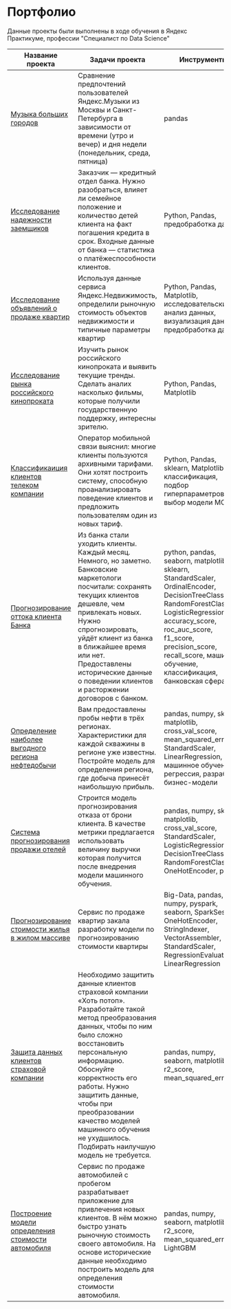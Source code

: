 # Портфолио
Данные проекты были выполнены в ходе обучения в Яндекс Практикуме, профессии "Специалист по Data Science"

 Название проекта | Задачи проекта | Инструменты |
| -------------------- | --------------------- |---------------------------|
 [Музыка больших городов](https://github.com/DmitriySazon/Portfolio/tree/main/01.%20Музыка%20больших%20городов "Заголовок ссылки")  | Сравнение предпочтений пользователей Яндекс.Музыки из Москвы и Санкт-Петербурга в зависимости от времени (утро и вечер) и дня недели (понедельник, среда, пятница)  | pandas |
 [Исследование надежности заемщиков](https://github.com/DmitriySazon/Portfolio/tree/main/2.%20Исследование%20надежности%20заемщиков "Заголовок ссылки")  | Заказчик — кредитный отдел банка. Нужно разобраться, влияет ли семейное положение и количество детей клиента на факт погашения кредита в срок. Входные данные от банка — статистика о платёжеспособности клиентов.   | Python, Pandas, предобработка данных |
 [Исследование объявлений о продаже квартир](https://github.com/DmitriySazon/Portfolio/tree/main/3.%20Исследование%20объявлений%20о%20продаже%20квартир "Заголовок ссылки")  | Используя данные сервиса Яндекс.Недвижимость, определили рыночную стоимость объектов недвижимости и типичные параметры квартир  | Python, Pandas, Matplotlib, исследовательский анализ данных, визуализация данных, предобработка данных |
 [Исследование рынка российского кинопроката](https://github.com/DmitriySazon/Portfolio/tree/main/4.%20Исследование%20данных%20о%20российском%20кинопрокате "Заголовок ссылки")  | Изучить рынок российского кинопроката и выявить текущие тренды. Сделать аналих насколько  фильмы, которые получили государственную поддержку, интересны зрителю.   | Python, Pandas, Matplotlib |
 [Классификаиция клиентов телеком компании](https://github.com/DmitriySazon/Portfolio/tree/main/5.%20Рекомендация%20тарифов "Заголовок ссылки")  | Оператор мобильной связи выяснил: многие клиенты пользуются архивными тарифами. Они хотят построить систему, способную проанализировать поведение клиентов и предложить пользователям один из новых тариф.  | Python, Pandas, sklearn, Matplotlib, классификация, подбор гиперпараметров, выбор модели МО |
 [Прогнозирование оттока клиента Банка](https://github.com/DmitriySazon/Portfolio/tree/main/6.%20Отток%20клиентов "Заголовок ссылки")  | Из банка стали уходить клиенты. Каждый месяц. Немного, но заметно. Банковские маркетологи посчитали: сохранять текущих клиентов дешевле, чем привлекать новых. Нужно спрогнозировать, уйдёт клиент из банка в ближайшее время или нет. Предоставлены исторические данные о поведении клиентов и расторжении договоров с банком.  | python, pandas, seaborn, matplotlib, sklearn, StandardScaler, OrdinalEncoder, DecisionTreeClassifier, RandomForestClassifier, LogisticRegression, accuracy_score, roc_auc_score, f1_score, precision_score, recall_score, машинное обучение, классификация, банковская сфера |
 [Определение наиболее выгодного региона нефтедобычи](https://github.com/DmitriySazon/Portfolio/tree/main/7.%20Выбор%20локации%20для%20скважины "Заголовок ссылки") | Вам предоставлены пробы нефти в трёх регионах. Характеристики для каждой скважины в регионе уже известны. Постройте модель для определения региона, где добыча принесёт наибольшую прибыль.   | pandas, numpy, sklearn, matplotlib, cross_val_score, mean_squared_error, StandardScaler, LinearRegression, машинное обучение, регрессия, разработка бизнес-модели |
 [Система прогнозирования продажи отелей](https://github.com/DmitriySazon/Portfolio/tree/main/8.%20Прогнозирование%20оттока%20клиентов%20в%20сети%20отелей%20«Как%20в%20гостях» "Заголовок ссылки")  | Строится модель прогнозирования отказа от брони клиента. В качестве метрики предлагается использовать величину выручки которая получится после внедрения модели машинного обучения.  | pandas, numpy, sklearn, matplotlib, cross_val_score, StandardScaler, LogisticRegression, DecisionTreeClassifier, RandomForestClassifier, OneHotEncoder, phik |
 [Прогнозирование стоимости жилья в жилом массиве](https://github.com/DmitriySazon/Portfolio/tree/main/9.%20Системы%20обработки%20больших%20данных "Заголовок ссылки")  | Сервис по продаже квартир закала разработку модели по прогнозированию стоимости квартиры   | Big-Data, pandas, numpy, pyspark, seaborn, SparkSession, OneHotEncoder, StringIndexer, VectorAssembler, StandardScaler, RegressionEvaluator, LinearRegression |
 [Защита данных клиентов страховой компании](https://github.com/DmitriySazon/Portfolio/tree/main/10.%20Защита%20персональных%20данных%20клиентов "Заголовок ссылки")  | Необходимо защитить данные клиентов страховой компании «Хоть потоп». Разработайте такой метод преобразования данных, чтобы по ним было сложно восстановить персональную информацию. Обоснуйте корректность его работы. Нужно защитить данные, чтобы при преобразовании качество моделей машинного обучения не ухудшилось. Подбирать наилучшую модель не требуется.  | pandas, numpy, seaborn, matplotlib, r2_score, mean_squared_error |
 [Построение модели определения стоимости автомобиля](https://github.com/DmitriySazon/Portfolio/tree/main/11.%20Определение%20стоимости%20автомобилей "Заголовок ссылки")  | Сервис по продаже автомобилей с пробегом  разрабатывает приложение для привлечения новых клиентов. В нём можно быстро узнать рыночную стоимость своего автомобиля. На основе исторические данные необходимо построить модель для определения стоимости автомобиля.  | pandas, numpy, seaborn, matplotlib, r2_score, mean_squared_error, LightGBM |
